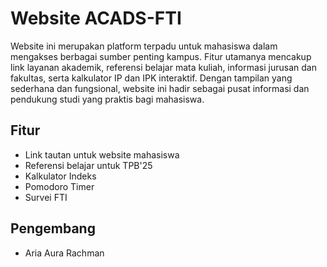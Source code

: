
# Website ACADS-FTI

Website ini merupakan platform terpadu untuk mahasiswa dalam mengakses berbagai sumber penting kampus. Fitur utamanya mencakup link layanan akademik, referensi belajar mata kuliah, informasi jurusan dan fakultas, serta kalkulator IP dan IPK interaktif. Dengan tampilan yang sederhana dan fungsional, website ini hadir sebagai pusat informasi dan pendukung studi yang praktis bagi mahasiswa.


## Fitur


- Link tautan untuk website mahasiswa
- Referensi belajar untuk TPB'25
- Kalkulator Indeks
- Pomodoro Timer
- Survei FTI


## Pengembang
- Aria Aura Rachman

